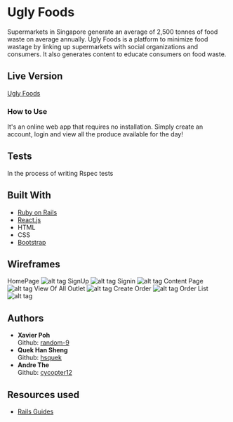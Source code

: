 # Ugly Foods

Supermarkets in Singapore generate an average of 2,500 tonnes of food waste on average annually. Ugly Foods is a platform to minimize food wastage by linking up supermarkets with social organizations and consumers. It also generates content to educate consumers on food waste.

## Live Version

[Ugly Foods](https://uglyfood.herokuapp.com/)


### How to Use

It's an online web app that requires no installation. Simply create an account, login and view all the produce available for the day!


## Tests

In the process of writing Rspec tests

## Built With

* [Ruby on Rails](http://rubyonrails.org/)
* [React.js](https://facebook.github.io/react/)
* HTML
* CSS
* [Bootstrap](http://getbootstrap.com/)

## Wireframes
HomePage
![alt tag](http://i.imgur.com/peLYTpe.png)
SignUp
![alt tag](http://i.imgur.com/kjeDca6.png)
Signin
![alt tag](http://i.imgur.com/gSfnyWY.png)
Content Page
![alt tag](http://i.imgur.com/nEKB4Ya.png)
View Of All Outlet
![alt tag](http://i.imgur.com/TC69FjO.png)
Create Order
![alt tag](http://i.imgur.com/hwSynXw.png)
Order List
![alt tag](http://i.imgur.com/UKdriTC.png)

## Authors

* **Xavier Poh**  
Github: [random-9](https://github.com/random-9)
* **Quek Han Sheng**  
Github: [hsquek](https://github.com/hsquek)
* **Andre The**  
Github: [cycopter12](https://github.com/cycopter12)

## Resources used

* [Rails Guides](http://guides.rubyonrails.org/)
